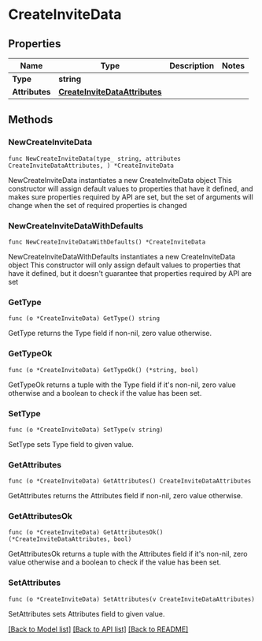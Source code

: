 # CreateInviteData

## Properties

Name | Type | Description | Notes
------------ | ------------- | ------------- | -------------
**Type** | **string** |  | 
**Attributes** | [**CreateInviteDataAttributes**](CreateInviteDataAttributes.md) |  | 

## Methods

### NewCreateInviteData

`func NewCreateInviteData(type_ string, attributes CreateInviteDataAttributes, ) *CreateInviteData`

NewCreateInviteData instantiates a new CreateInviteData object
This constructor will assign default values to properties that have it defined,
and makes sure properties required by API are set, but the set of arguments
will change when the set of required properties is changed

### NewCreateInviteDataWithDefaults

`func NewCreateInviteDataWithDefaults() *CreateInviteData`

NewCreateInviteDataWithDefaults instantiates a new CreateInviteData object
This constructor will only assign default values to properties that have it defined,
but it doesn't guarantee that properties required by API are set

### GetType

`func (o *CreateInviteData) GetType() string`

GetType returns the Type field if non-nil, zero value otherwise.

### GetTypeOk

`func (o *CreateInviteData) GetTypeOk() (*string, bool)`

GetTypeOk returns a tuple with the Type field if it's non-nil, zero value otherwise
and a boolean to check if the value has been set.

### SetType

`func (o *CreateInviteData) SetType(v string)`

SetType sets Type field to given value.


### GetAttributes

`func (o *CreateInviteData) GetAttributes() CreateInviteDataAttributes`

GetAttributes returns the Attributes field if non-nil, zero value otherwise.

### GetAttributesOk

`func (o *CreateInviteData) GetAttributesOk() (*CreateInviteDataAttributes, bool)`

GetAttributesOk returns a tuple with the Attributes field if it's non-nil, zero value otherwise
and a boolean to check if the value has been set.

### SetAttributes

`func (o *CreateInviteData) SetAttributes(v CreateInviteDataAttributes)`

SetAttributes sets Attributes field to given value.



[[Back to Model list]](../README.md#documentation-for-models) [[Back to API list]](../README.md#documentation-for-api-endpoints) [[Back to README]](../README.md)


